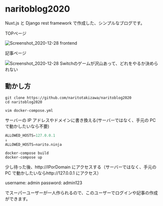 # naritoblog2020

Nuxt.js と Django rest framework で作成した、シンプルなブログです。

TOPページ

![Screenshot_2020-12-28 frontend](https://user-images.githubusercontent.com/28292340/103190121-f135b580-4912-11eb-9f86-7ca6fda6233f.png)


記事ページ

![Screenshot_2020-12-28 Switchのゲームが沢山あって、どれをやるか決められない](https://user-images.githubusercontent.com/28292340/103190127-f5fa6980-4912-11eb-992f-f3672558082f.png)


## 動かし方

```
git clone https://github.com/naritotakizawa/naritoblog2020
cd naritoblog2020
```

```
vim docker-compose.yml
```

サーバーの IP アドレスやドメインに書き換える(サーバーではなく、手元の PC で動かしたいなら不要)

```python
ALLOWED_HOSTS=127.0.0.1
↓
ALLOWED_HOSTS=narito.ninja
```

```
docker-compose build
docker-compose up
```

少し待った後、http://IPorDomain にアクセスする（サーバーではなく、手元の PC で動かしたいならhttp://127.0.0.1 にアクセス）

username: admin
password: admin123

でスーパーユーザーが一人作られるので、このユーザーでログインや記事の作成ができます。
